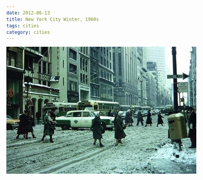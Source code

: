 ```yaml
---
date: 2012-06-13
title: New York City Winter, 1960s
tags: cities
category: cities
---
```


![nycwinter](https://raw.githubusercontent.com/muneer78/muneer78.github.io/master/images/NYC8.jpg)


